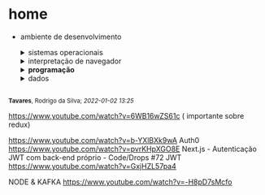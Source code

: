 # home

- ambiente de desenvolvimento

    <details>
    <summary>sistemas operacionais</summary>

    - **widows** 
        - [*ferramentas*](so/windows/readme.md/#)
    - ***maquina virtual***
        - [**docker**](utils/vm/docker/readme.md) -- [site](https://www.docker.com/) <sub> máquina virtual </sub>

    </details>

    <details>
    <summary>interpretação de navegador</summary>

    - html5
    - css
    - xaml

    </details>

    <details> 
    <summary><b>programação</b></summary>

    <ul>
    <li>
    <details>
    <summary><i>ferramentas</i></summary>

    - ***plataforma de desenvolvimento*** 
        - [**ide**](utils/ide/readme.md)
        - [*vs-code e extenções*](utils/ide/vscode/vsutils.md) 
        - [wikipedia](https://en.homepedia.org/home/Integrated_development_environment) <sub>*ambiente de desenvolvimento*</sub>
    - ***controle de versão***
        - [**git**](versionamento/git/readme.md) -- [site](https://git-scm.com/) <sub> versionamento local </sub>
            - [**github**](repo/github/readme.md) -- [site](https://github.com/) <sub> repositórios remotos </sub>

    </details>
    </li>
    </ul>

    - ***línguagens de programação***
        - [**javascript**](npm/javascript/readme.md) --- [ecma](npm/javascript/ecma.md)
            - [**nodejs**](npm/readme.md)
        - [**java**]
            - [**springboot**](springboot/readme.md)

    </details>

    <details>
    <summary>dados</summary>

    - Integração
    - banco de dados
        - **dbeaver** --sqlmanager --- [site](https://dbeaver.io/download/)
        - [**PostgreSQL**](databases/postgresql/readme.md) --- [site](https://www.postgresql.org/)

    </details>

<sub><sub>
---
<sub>**Tavares**, Rodrigo da Silva; *2022-01-02 13:25*</sub>


https://www.youtube.com/watch?v=6WB16wZS61c ( importante sobre redux)


https://www.youtube.com/watch?v=b-YXlBXk9wA
Auth0
https://www.youtube.com/watch?v=pvrKHpXGO8E
Next.js - Autenticação JWT com back-end próprio - Code/Drops #72
JWT
https://www.youtube.com/watch?v=GxjHZL57pa4

NODE & KAFKA
https://www.youtube.com/watch?v=-H8pD7sMcfo